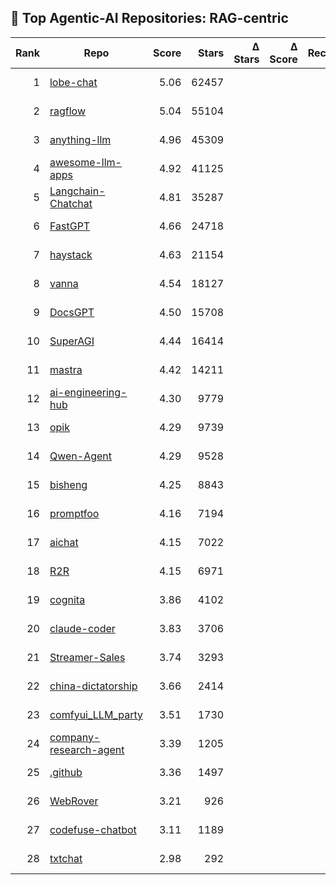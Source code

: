 ## 🧠 Top Agentic-AI Repositories: RAG-centric  
| Rank | Repo | Score | Stars | Δ Stars | Δ Score | Recency | Issue Health | Doc Complete | License Freedom | Ecosystem | log₂(Stars) | Category |
|-----:|------|------:|------:|--------:|--------:|-------:|-------------:|-------------:|---------------:|---------:|------------:|----------|
| 1 | [lobe-chat](https://github.com/lobehub/lobe-chat) | 5.06 | 62457 |  |  | 1.00 | 0.00 | 0.00 | 0.50 | 0.00 | 15.93 | RAG-centric |
| 2 | [ragflow](https://github.com/infiniflow/ragflow) | 5.04 | 55104 |  |  | 1.00 | 0.00 | 0.00 | 1.00 | 0.00 | 15.75 | RAG-centric |
| 3 | [anything-llm](https://github.com/Mintplex-Labs/anything-llm) | 4.96 | 45309 |  |  | 1.00 | 0.00 | 0.00 | 1.00 | 0.00 | 15.47 | RAG-centric |
| 4 | [awesome-llm-apps](https://github.com/Shubhamsaboo/awesome-llm-apps) | 4.92 | 41125 |  |  | 1.00 | 0.00 | 0.00 | 1.00 | 0.00 | 15.33 | RAG-centric |
| 5 | [Langchain-Chatchat](https://github.com/chatchat-space/Langchain-Chatchat) | 4.81 | 35287 |  |  | 0.84 | 0.00 | 0.00 | 1.00 | 0.00 | 15.11 | RAG-centric |
| 6 | [FastGPT](https://github.com/labring/FastGPT) | 4.66 | 24718 |  |  | 1.00 | 0.00 | 0.00 | 0.50 | 0.00 | 14.59 | RAG-centric |
| 7 | [haystack](https://github.com/deepset-ai/haystack) | 4.63 | 21154 |  |  | 1.00 | 0.00 | 0.00 | 1.00 | 0.00 | 14.37 | RAG-centric |
| 8 | [vanna](https://github.com/vanna-ai/vanna) | 4.54 | 18127 |  |  | 0.89 | 0.00 | 0.00 | 1.00 | 0.00 | 14.15 | RAG-centric |
| 9 | [DocsGPT](https://github.com/arc53/DocsGPT) | 4.50 | 15708 |  |  | 1.00 | 0.00 | 0.00 | 1.00 | 0.00 | 13.94 | RAG-centric |
| 10 | [SuperAGI](https://github.com/TransformerOptimus/SuperAGI) | 4.44 | 16414 |  |  | 0.66 | 0.00 | 0.00 | 1.00 | 0.00 | 14.00 | RAG-centric |
| 11 | [mastra](https://github.com/mastra-ai/mastra) | 4.42 | 14211 |  |  | 1.00 | 0.00 | 0.00 | 0.50 | 0.00 | 13.79 | RAG-centric |
| 12 | [ai-engineering-hub](https://github.com/patchy631/ai-engineering-hub) | 4.30 | 9779 |  |  | 1.00 | 0.00 | 0.00 | 1.00 | 0.00 | 13.26 | RAG-centric |
| 13 | [opik](https://github.com/comet-ml/opik) | 4.29 | 9739 |  |  | 1.00 | 0.00 | 0.00 | 1.00 | 0.00 | 13.25 | RAG-centric |
| 14 | [Qwen-Agent](https://github.com/QwenLM/Qwen-Agent) | 4.29 | 9528 |  |  | 1.00 | 0.00 | 0.00 | 1.00 | 0.00 | 13.22 | RAG-centric |
| 15 | [bisheng](https://github.com/dataelement/bisheng) | 4.25 | 8843 |  |  | 1.00 | 0.00 | 0.00 | 1.00 | 0.00 | 13.11 | RAG-centric |
| 16 | [promptfoo](https://github.com/promptfoo/promptfoo) | 4.16 | 7194 |  |  | 1.00 | 0.00 | 0.00 | 1.00 | 0.00 | 12.81 | RAG-centric |
| 17 | [aichat](https://github.com/sigoden/aichat) | 4.15 | 7022 |  |  | 1.00 | 0.00 | 0.00 | 1.00 | 0.00 | 12.78 | RAG-centric |
| 18 | [R2R](https://github.com/SciPhi-AI/R2R) | 4.15 | 6971 |  |  | 1.00 | 0.00 | 0.00 | 1.00 | 0.00 | 12.77 | RAG-centric |
| 19 | [cognita](https://github.com/truefoundry/cognita) | 3.86 | 4102 |  |  | 0.75 | 0.00 | 0.00 | 1.00 | 0.00 | 12.00 | RAG-centric |
| 20 | [claude-coder](https://github.com/kodu-ai/claude-coder) | 3.83 | 3706 |  |  | 0.95 | 0.00 | 0.00 | 0.50 | 0.00 | 11.86 | RAG-centric |
| 21 | [Streamer-Sales](https://github.com/PeterH0323/Streamer-Sales) | 3.74 | 3293 |  |  | 0.79 | 0.00 | 0.00 | 0.50 | 0.00 | 11.69 | RAG-centric |
| 22 | [china-dictatorship](https://github.com/cirosantilli/china-dictatorship) | 3.66 | 2414 |  |  | 1.00 | 0.00 | 0.00 | 0.50 | 0.00 | 11.24 | RAG-centric |
| 23 | [comfyui_LLM_party](https://github.com/heshengtao/comfyui_LLM_party) | 3.51 | 1730 |  |  | 1.00 | 0.00 | 0.00 | 0.50 | 0.00 | 10.76 | RAG-centric |
| 24 | [company-research-agent](https://github.com/guy-hartstein/company-research-agent) | 3.39 | 1205 |  |  | 1.00 | 0.00 | 0.00 | 1.00 | 0.00 | 10.24 | RAG-centric |
| 25 | [.github](https://github.com/gege-circle/.github) | 3.36 | 1497 |  |  | 0.76 | 0.00 | 0.00 | 0.00 | 0.00 | 10.55 | RAG-centric |
| 26 | [WebRover](https://github.com/hrithikkoduri/WebRover) | 3.21 | 926 |  |  | 0.73 | 0.00 | 0.00 | 1.00 | 0.00 | 9.86 | RAG-centric |
| 27 | [codefuse-chatbot](https://github.com/codefuse-ai/codefuse-chatbot) | 3.11 | 1189 |  |  | 0.04 | 0.00 | 0.00 | 0.50 | 0.00 | 10.22 | RAG-centric |
| 28 | [txtchat](https://github.com/neuml/txtchat) | 2.98 | 292 |  |  | 0.99 | 1.00 | 0.00 | 1.00 | 0.00 | 8.19 | RAG-centric |
